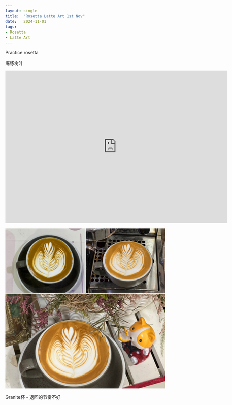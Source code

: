 ```yaml
---
layout: single
title:  "Rosetta Latte Art 1st Nov"
date:   2024-11-01
tags:
- Rosetta
- Latte Art
---
```



Practice rosetta

练练树叶


<div class="embed-container">
  <iframe
      src="https://www.youtube.com/embed/TeiYDphRUtA"
      width="700"
      height="480"
      frameborder="0"
      allowfullscreen="true">
  </iframe>
</div>



![](/assets/img/2024/11/01/92238005-F5BD-456E-B89A-EB7387A19D86.JPG)



Granite杯 - 退回的节奏不好

